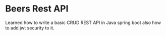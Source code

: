 # Beers Rest API  
Learned how to write a basic CRUD REST API in Java spring boot also how to add jwt security to it. 
